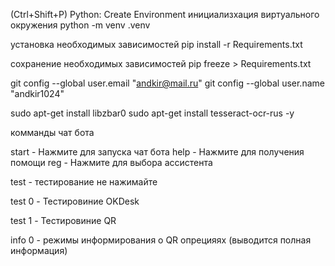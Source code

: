  (Ctrl+Shift+P) Python: Create Environment
инициализхация виртуального окружения
python -m venv .venv

установка необходимых зависимостей
pip install -r Requirements.txt

сохранение необходимых зависимостей
pip freeze > Requirements.txt

git config --global user.email "andkir@mail.ru"
git config --global user.name "andkir1024"

sudo apt-get install libzbar0
sudo apt-get install tesseract-ocr-rus -y

комманды чат бота

start - Нажмите для запуска чат бота
help - Нажмите для получения помощи
reg - Нажмите для выбора ассистента

test - тестирование не нажимайте

test 0 - Тестировиние OKDesk

test 1 - Тестировиние QR

info 0 - режимы информирования о QR опрецияях (выводится полная информация)
